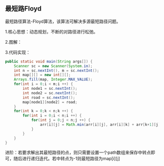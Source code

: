 ## 最短路Floyd

最短路径算法-Floyd算法，该算法可解决多源最短路径问题。

1.核心思想：动态规划，不断的对路径进行松弛。

2.图解：

3.代码实现：

```java
public static void main(String args[]) {
    Scanner sc = new Scanner(System.in);
    int n = sc.nextInt(), m = sc.nextInt();
    int map[][] = new int[][];
    Arrays.fill(map, Integer.MAX_VALUE);
    for(int i = 0;i < m;i ++) {
        int node1 = sc.nextInt();
        int node2 = sc.nextInt();
        int road = sc.nextInt();
        map[node1][node2] = road;
    }
    for(int k = 0;k < n;k ++) {
        for(int i = 0;i < n;i ++) {
            for(int j = 0;j < n;j ++) {
                arr[i][j] = Math.min(arr[i][j], arr[i][k] + arr[k+1][j]);
            }
        }
    }
}
```

进阶：若要求解出其最短路径的点，则只需要设置一个path数组来保存中转点即可，随后进行递归迭代。若中转点为-1则最短路径为map\[i][j]

